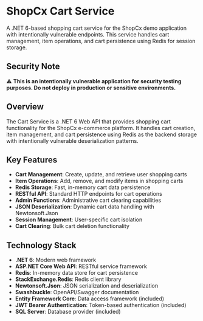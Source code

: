 # ShopCx Cart Service

A .NET 6-based shopping cart service for the ShopCx demo application with intentionally vulnerable endpoints. This service handles cart management, item operations, and cart persistence using Redis for session storage.

## Security Note

⚠️ **This is an intentionally vulnerable application for security testing purposes. Do not deploy in production or sensitive environments.**

## Overview

The Cart Service is a .NET 6 Web API that provides shopping cart functionality for the ShopCx e-commerce platform. It handles cart creation, item management, and cart persistence using Redis as the backend storage with intentionally vulnerable deserialization patterns.

## Key Features

- **Cart Management**: Create, update, and retrieve user shopping carts
- **Item Operations**: Add, remove, and modify items in shopping carts
- **Redis Storage**: Fast, in-memory cart data persistence
- **RESTful API**: Standard HTTP endpoints for cart operations
- **Admin Functions**: Administrative cart clearing capabilities
- **JSON Deserialization**: Dynamic cart data handling with Newtonsoft.Json
- **Session Management**: User-specific cart isolation
- **Cart Clearing**: Bulk cart deletion functionality

## Technology Stack

- **.NET 6**: Modern web framework
- **ASP.NET Core Web API**: RESTful service framework
- **Redis**: In-memory data store for cart persistence
- **StackExchange.Redis**: Redis client library
- **Newtonsoft.Json**: JSON serialization and deserialization
- **Swashbuckle**: OpenAPI/Swagger documentation
- **Entity Framework Core**: Data access framework (included)
- **JWT Bearer Authentication**: Token-based authentication (included)
- **SQL Server**: Database provider (included)
